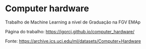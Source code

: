 # Computer hardware
Trabalho de Machine Learning a nível de Graduação na FGV EMAp

Página do trabalho:
https://igorcj.github.io/computer_hardware/

Fonte:
https://archive.ics.uci.edu/ml/datasets/Computer+Hardware
